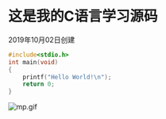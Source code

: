 # 这是我的C语言学习源码  
2019年10月02日创建
```c
#include<stdio.h>
int main(void)
{
	printf("Hello World!\n");
	return 0;
}
```

![mp.gif](https://i.loli.net/2019/12/10/xGR1XZaj98Kpmsl.gif)